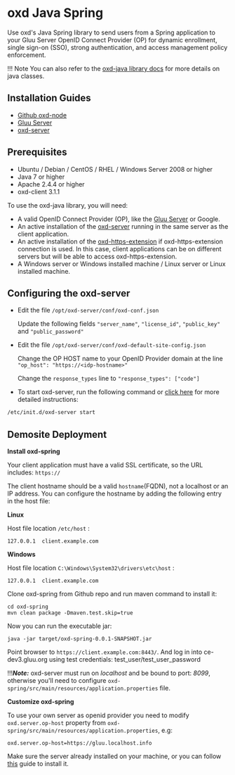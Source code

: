 # oxd Java Spring

Use oxd's Java Spring library to send users from a Spring application to your Gluu Server OpenID Connect Provider (OP) for dynamic enrollment, single sign-on (SSO), strong authentication, and access management policy enforcement.  

!!! Note
    You can also refer to the [oxd-java library docs](../languages/java/) for more details on java classes.


## Installation Guides

- [Github oxd-node](https://github.com/GluuFederation/oxd-node)
- [Gluu Server](https://gluu.org/docs/ce/3.1.1/installation-guide/install/)
- [oxd-server](../../../install/index.md)


## Prerequisites

- Ubuntu / Debian / CentOS / RHEL / Windows Server 2008 or higher
- Java 7 or higher
- Apache 2.4.4 or higher
- oxd-client 3.1.1

To use the oxd-java library, you will need:

- A valid OpenID Connect Provider (OP), like the [Gluu Server](https://gluu.org/docs/ce/installation-guide/install/) or Google.    
- An active installation of the [oxd-server](../../../install/index.md) running in the same server as the client application.
- An active installation of the [oxd-https-extension](../../../install/index.md) if oxd-https-extension connection is used. In this case, client applications can be on different servers but will be able to access oxd-https-extension.   
- A Windows server or Windows installed machine / Linux server or Linux installed machine.


## Configuring the oxd-server

- Edit the file `/opt/oxd-server/conf/oxd-conf.json` 

    Update the following fields `"server_name"`, `"license_id"`, `"public_key"` and `"public_password"`

- Edit the file `/opt/oxd-server/conf/oxd-default-site-config.json`

    Change the OP HOST name to your OpenID Provider domain at the line `"op_host": "https://<idp-hostname>"`

    Change the `response_types` line to `"response_types": ["code"]`

- To start oxd-server, run the following command or [click here](../../../install/index.md) for more detailed instructions:

```bash
/etc/init.d/oxd-server start
```


## Demosite Deployment

**Install oxd-spring**

Your client application must have a valid SSL certificate, so the URL includes: `https://`    

The client hostname should be a valid `hostname`(FQDN), not a localhost or an IP address. You can configure the hostname by adding the following entry in the host file:

**Linux**

Host file location `/etc/host` :

`127.0.0.1  client.example.com`  

**Windows**

Host file location `C:\Windows\System32\drivers\etc\host` :

`127.0.0.1  client.example.com`

Clone oxd-spring from Github repo and run maven command to install it:
```
cd oxd-spring 
mvn clean package -Dmaven.test.skip=true
```

Now you can run the executable jar:
```
java -jar target/oxd-spring-0.0.1-SNAPSHOT.jar
```

Point browser to `https://client.example.com:8443/`. And log in into ce-dev3.gluu.org using test credentials: test_user/test_user_password 

!!!***Note:*** 
    oxd-server must run on *localhost* and be bound to port: *8099*, otherwise you'll need to configure `oxd-spring/src/main/resources/application.properties` file.


**Customize oxd-spring**

To use your own server as openid provider you need to modify `oxd.server.op-host` property from `oxd-spring/src/main/resources/application.properties`, e.g:

```
oxd.server.op-host=https://gluu.localhost.info
```

Make sure the server already installed on your machine, or you can follow 
[this](https://gluu.org/docs/ce/latest/installation-guide/install/) guide to install it.

